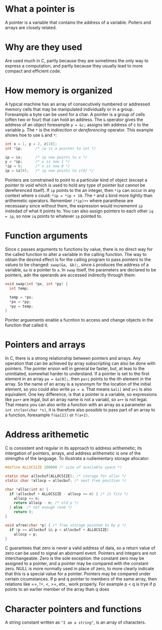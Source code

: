 # What a pointer is
A pointer is a variable that contains the address of a variable. Poiters and arrays are closely related.

# Why are they used 
Are used much in C, partly because they are sometimes the only way to express a computation, and partly because they usually lead to more compact and efficient code.

# How memory is organized
A typical machine has an array of consecutively numbered or addressed memory cells that may be manipulated individually or in a group. Forexample a byte can be used for a char. A pointer is a group of cells (often two or four) that can hold an address. The `&` operator gives the address of an object  forexample `p = &c;` assigns teh address of c to the  variable `p`. The `*` is the *indirection* or *dereferencing* operator. This example shows hoe to use `&` and `*`:
```c
int x = 1, y = 2, z[10];
int *ip;      /* ip is a pointer to int */

ip = &x;      /* ip now points to x */
y = *ip;      /* y is now 1 */
*ip = 0;      /* x is now 0 */
ip = &z[0];   /* ip now points to z[0] */
```
Pointers are constrained to point to a particular kind of object (except a *pointer to void* which is used to hold any type of pointer but cannot be dereferenced itself). If `ip` points to the an integer, then `*ip` can occur in any context where x could: `*ip = *ip + 10`. The `*` and `&` bind more tightly than arithemetic operators. Remember `(*ip)++` where paranthese are necessaary since without them, the expression would incrememnt `ip` instedad of what it points to. You can also assign pointers to each other `iq = ip`, so now `iq` points to whatever `ip` pointed to.

# Function arguments
Since c passes arguments to functions by value, there is no direct way for the called function to alter a variable in the calling function. The way to obtain the desired effect is for the calling program to pass *pointers* to the values to be changed: `swap(&a, &b);`, since `&` produces the address of a variable, `&a` is a pointer to `a`. In `swap` itself, the parameters are declared to be pointers, adn the operands are accessed indirectly through them:
```c
void swap(int *px, int *py) {
  int temp;

  temp = *px;
  *px = *py;
  *py = temp;
}
```
Pointer arguements enable a fucntion to access and change objects in the function that called it.

# Pointers and arrays
In C, there is a strong relationship between pointers and arrays. Any operation that can be achieved by array subscripting can also be done with pointers. The pointer ersion will in general be faster, but, at leas to the uninitiated, somewhat harder to understand.
If a pointer is set to the first element in an array `pa = &a[0];`, then `pa+i` points to the ith element in the array. So the name of an array is a sysnonym for the location of the initial element, so you could also write `pa = a`. That means `&a[i]` and `a+i` is also equivalent. One key difference, is that a pointer is a variable, so expressions like `pa++` are legal, but an array name is not a variabl, so `a++` is not legal. That means you can also write a function with an array as a parameter as `int strlen(char *s)`, it is therefore also possible to pass part of an array to a function, forexample `f(&a[2])` or `f(a+2)`.

# Address arithemetic
C is consistent and regular in its approach to address arithemetic; its intergation of pointers, arrays, and address arithemetic is one of the strengths of the language. To illustrate a rudiementary storage allocator:
```c
#define ALLOCSIZE 100000 /* size of available space */

static char allocbuf[ALLOCSIZE]; /* storage for alloc */
static char *allocp = allocbuf; /* next free position */

char *alloc(int n) {
  if (allocbuf + ALLOCSIZE - allocp <= n) { /* it fits */
    allocp += n;
    return allocp - n; /* old p */
  } else  /* not enough room */
    return 0;
}

void afree(char *p) { /* free storage pointed to by p */
  if (p >= allocbuf && p < allocbuf + ALLOCSIZE)
    allocp = p;
}
```
C guarantees that zero is never a valid address of data, so a return value of zero can be used to signal an abornaml event. Pointers and integers are not interchangeable. Zero is the sole exception: the constant zero may be assigned to a pointer, and a pointer may be compared with the constant zero. NULL is more normally used in place of zero, to more clearly indicate that this is a special value for a pointer.
Pointers may be compared under certain cicumstances. If p and q pointer to members of the same array, then relations like ==, !=, <, >=, etx., work properly. For example p < q is trye if p points to an earlier member of the array than q does

# Character pointers and functions
A string constant written as `"I am a string"`, is an array of characters.

